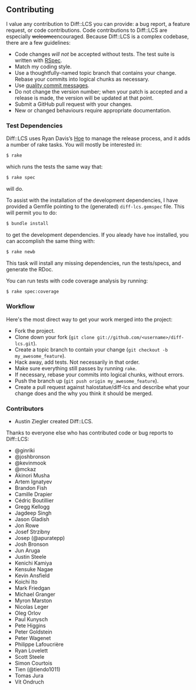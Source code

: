 ## Contributing

I value any contribution to Diff::LCS you can provide: a bug report, a feature request, or code
contributions. Code contributions to Diff::LCS are especially <del>welcome</del>encouraged. Because
Diff::LCS is a complex codebase, there are a few guidelines:

- Code changes _will not_ be accepted without tests. The test suite is written with [RSpec][].
- Match my coding style.
- Use a thoughtfully-named topic branch that contains your change. Rebase your commits into logical
  chunks as necessary.
- Use [quality commit messages][].
- Do not change the version number; when your patch is accepted and a release is made, the version
  will be updated at that point.
- Submit a GitHub pull request with your changes.
- New or changed behaviours require appropriate documentation.

### Test Dependencies

Diff::LCS uses Ryan Davis’s [Hoe][] to manage the release process, and it adds a number of rake
tasks. You will mostly be interested in:

```sh
$ rake
```

which runs the tests the same way that:

```sh
$ rake spec
```

will do.

To assist with the installation of the development dependencies, I have provided a Gemfile pointing
to the (generated) `diff-lcs.gemspec` file. This will permit you to do:

```sh
$ bundle install
```

to get the development dependencies. If you aleady have `hoe` installed, you can accomplish the same
thing with:

```sh
$ rake newb
```

This task will install any missing dependencies, run the tests/specs, and generate the RDoc.

You can run tests with code coverage analysis by running:

```sh
$ rake spec:coverage
```

### Workflow

Here's the most direct way to get your work merged into the project:

- Fork the project.
- Clone down your fork (`git clone git://github.com/<username>/diff-lcs.git`).
- Create a topic branch to contain your change (`git checkout -b my_awesome_feature`).
- Hack away, add tests. Not necessarily in that order.
- Make sure everything still passes by running `rake`.
- If necessary, rebase your commits into logical chunks, without errors.
- Push the branch up (`git push origin my_awesome_feature`).
- Create a pull request against halostatue/diff-lcs and describe what your change does and the why
  you think it should be merged.

### Contributors

- Austin Ziegler created Diff::LCS.

Thanks to everyone else who has contributed code or bug reports to Diff::LCS:

- @ginriki
- @joshbronson
- @kevinmook
- @mckaz
- Akinori Musha
- Artem Ignatyev
- Brandon Fish
- Camille Drapier
- Cédric Boutillier
- Gregg Kellogg
- Jagdeep Singh
- Jason Gladish
- Jon Rowe
- Josef Strzibny
- Josep (@apuratepp)
- Josh Bronson
- Jun Aruga
- Justin Steele
- Kenichi Kamiya
- Kensuke Nagae
- Kevin Ansfield
- Koichi Ito
- Mark Friedgan
- Michael Granger
- Myron Marston
- Nicolas Leger
- Oleg Orlov
- Paul Kunysch
- Pete Higgins
- Peter Goldstein
- Peter Wagenet
- Philippe Lafoucrière
- Ryan Lovelett
- Scott Steele
- Simon Courtois
- Tien (@tiendo1011)
- Tomas Jura
- Vít Ondruch

[rspec]: http://rspec.info/documentation/
[quality commit messages]: http://tbaggery.com/2008/04/19/a-note-about-git-commit-messages.html
[hoe]: https://github.com/seattlerb/hoe
